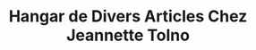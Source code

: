 ---
title: "Hangar de Divers Articles Chez Jeannette Tolno"
url: /macenta/hangar-de-divers-articles-chez-jeannette-tolno/
shop: Lebensmittel
---